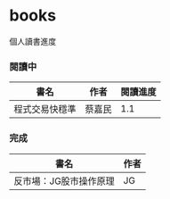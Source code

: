 # books
個人讀書進度

### 閱讀中
|書名|作者|閱讀進度|
|----|----|----|
|程式交易快穩準|蔡嘉民|1.1|

### 完成
|書名|作者|
|----|----|
|反市場：JG股市操作原理|JG|
